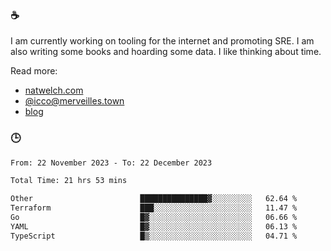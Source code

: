 ### ☕

I am currently working on tooling for the internet and promoting SRE. I am also writing some books and hoarding some data. I like thinking about time. 

Read more:

 - [natwelch.com](https://natwelch.com)
 - [@icco@merveilles.town](https://merveilles.town/@icco)
 - [blog](https://writing.natwelch.com)

### 🕒

<!--START_SECTION:waka-->

```txt
From: 22 November 2023 - To: 22 December 2023

Total Time: 21 hrs 53 mins

Other                        ███████████████▓░░░░░░░░░   62.64 %
Terraform                    ███░░░░░░░░░░░░░░░░░░░░░░   11.47 %
Go                           █▓░░░░░░░░░░░░░░░░░░░░░░░   06.66 %
YAML                         █▓░░░░░░░░░░░░░░░░░░░░░░░   06.13 %
TypeScript                   █▒░░░░░░░░░░░░░░░░░░░░░░░   04.71 %
```

<!--END_SECTION:waka-->
